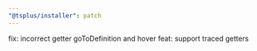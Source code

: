 ```yaml
---
"@tsplus/installer": patch
---
```


fix: incorrect getter goToDefinition and hover
feat: support traced getters
